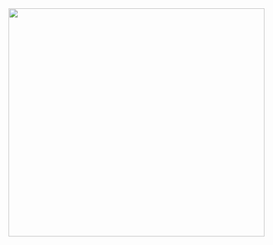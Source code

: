 
<img src="https://i.pinimg.com/originals/19/91/0a/19910a2176252106b33cfa0b7afe85a2.gif" style="width:100%;height:450px;object-fit:cover;"/>
<!--
<img src="https://c.tenor.com/RWT9i3rof_IAAAAC/taku-morisakiii-ocean-waves-anime.gif" style="width:100%;height:500px;object-fit:cover;"/>
<img src="https://data.whicdn.com/images/341281650/original.gif" style="width:100%;height:500px;object-fit:cover;"/>
<img src="https://i.pinimg.com/originals/19/91/0a/19910a2176252106b33cfa0b7afe85a2.gif" style="width:100%;height:500px;object-fit:cover;"/>
-->

<!--
**jattapol456/Jattapol456** is a ✨ _special_ ✨ repository because its `README.md` (this file) appears on your GitHub profile.

Here are some ideas to get you started:

- 🔭 I’m currently working on ...
- 🌱 I’m currently learning ...
- 👯 I’m looking to collaborate on ...
- 🤔 I’m looking for help with ...
- 💬 Ask me about ...
- 📫 How to reach me: ...
- 😄 Pronouns: ...
- ⚡ Fun fact: ...
-->
